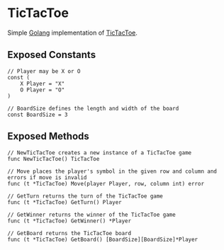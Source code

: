 # TicTacToe

Simple [Golang](https://go.dev) implementation of [TicTacToe](https://en.wikipedia.org/wiki/tic-tac-toe#gameplay).

## Exposed Constants
```golang
// Player may be X or O
const (
    X Player = "X"
    O Player = "O"
)
```
```golang
// BoardSize defines the length and width of the board
const BoardSize = 3
```

## Exposed Methods

```golang
// NewTicTacToe creates a new instance of a TicTacToe game
func NewTicTacToe() TicTacToe
```
```golang
// Move places the player's symbol in the given row and column and errors if move is invalid
func (t *TicTacToe) Move(player Player, row, column int) error
```
```golang
// GetTurn returns the turn of the TicTacToe game
func (t *TicTacToe) GetTurn() Player
```
```golang
// GetWinner returns the winner of the TicTacToe game
func (t *TicTacToe) GetWinner() *Player
```
```golang
// GetBoard returns the TicTacToe board
func (t *TicTacToe) GetBoard() [BoardSize][BoardSize]*Player
```

